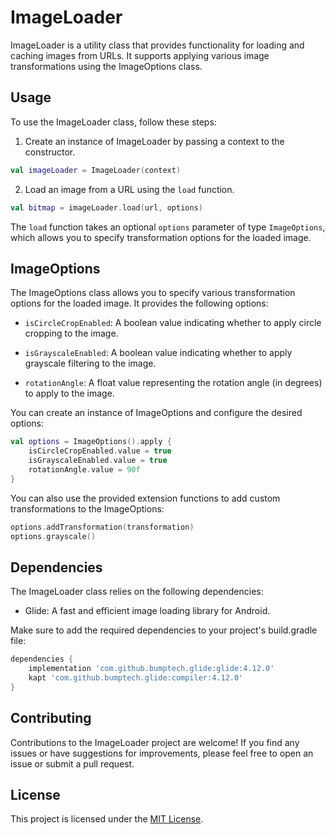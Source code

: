 
# ImageLoader

ImageLoader is a utility class that provides functionality for loading and caching images from URLs. It supports applying various image transformations using the ImageOptions class.

## Usage

To use the ImageLoader class, follow these steps:

1. Create an instance of ImageLoader by passing a context to the constructor.

```kotlin
val imageLoader = ImageLoader(context)
```

2. Load an image from a URL using the `load` function.

```kotlin
val bitmap = imageLoader.load(url, options)
```

The `load` function takes an optional `options` parameter of type `ImageOptions`, which allows you to specify transformation options for the loaded image.

## ImageOptions

The ImageOptions class allows you to specify various transformation options for the loaded image. It provides the following options:

- `isCircleCropEnabled`: A boolean value indicating whether to apply circle cropping to the image.

- `isGrayscaleEnabled`: A boolean value indicating whether to apply grayscale filtering to the image.

- `rotationAngle`: A float value representing the rotation angle (in degrees) to apply to the image.

You can create an instance of ImageOptions and configure the desired options:

```kotlin
val options = ImageOptions().apply {
    isCircleCropEnabled.value = true
    isGrayscaleEnabled.value = true
    rotationAngle.value = 90f
}
```

You can also use the provided extension functions to add custom transformations to the ImageOptions:

```kotlin
options.addTransformation(transformation)
options.grayscale()
```

## Dependencies

The ImageLoader class relies on the following dependencies:

- Glide: A fast and efficient image loading library for Android.

Make sure to add the required dependencies to your project's build.gradle file:

```groovy
dependencies {
    implementation 'com.github.bumptech.glide:glide:4.12.0'
    kapt 'com.github.bumptech.glide:compiler:4.12.0'
}
```

## Contributing

Contributions to the ImageLoader project are welcome! If you find any issues or have suggestions for improvements, please feel free to open an issue or submit a pull request.

## License

This project is licensed under the [MIT License](LICENSE).

